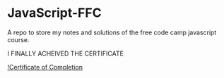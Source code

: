 # JavaScript-FFC
A repo to store my notes and solutions of the free code camp javascript course.


I FINALLY ACHEIVED THE CERTIFICATE

[!Certificate of Completion](https://github.com/tib-source/JavaScript-FFC/blob/master/Certificate%20of%20Completion.png)
